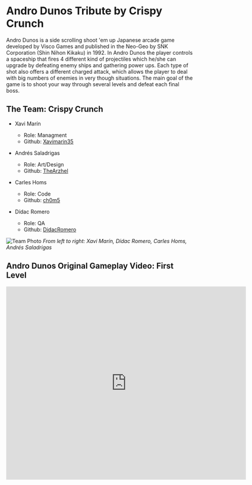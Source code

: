 # Andro Dunos Tribute by Crispy Crunch

Andro Dunos is a side scrolling shoot 'em up Japanese arcade game developed by Visco Games and published in the Neo-Geo by SNK Corporation (Shin Nihon Kikaku) in 1992. In Andro Dunos the player controls a spaceship that fires 4 different kind of projectiles which he/she can upgrade by defeating enemy ships and gathering power ups. Each type of shot also offers a different charged attack, which allows the player to deal with big numbers of enemies in very though situations. The main goal of the game is to shoot your way through several levels and defeat each final boss.

## The Team: Crispy Crunch
* Xavi Marín
  * Role: Managment
  * Github: [Xavimarin35](https://github.com/xavimarin35)

* Andrés Saladrigas
  * Role: Art/Design
  * Github: [TheArzhel](https://github.com/TheArzhel)

* Carles Homs 
  * Role: Code
  * Github: [ch0m5](https://github.com/ch0m5)

* Dídac Romero
  * Role: QA
  * Github: [DidacRomero](https://github.com/DidacRomero)

![Team Photo](https://raw.githubusercontent.com/ch0m5/Project_1/master/Team_Photo.jpeg)
*From left to right: Xavi Marín, Dídac Romero, Carles Homs, Andrés Saladrigas*

## Andro Dunos Original Gameplay Video: First Level
<html>
<body>
 
<iframe width="645" height="520"
src="https://www.youtube.com/embed/MnGQaKxnA_E" frameborder="0" allowfullscreen>
</iframe>

</body>
</html>
